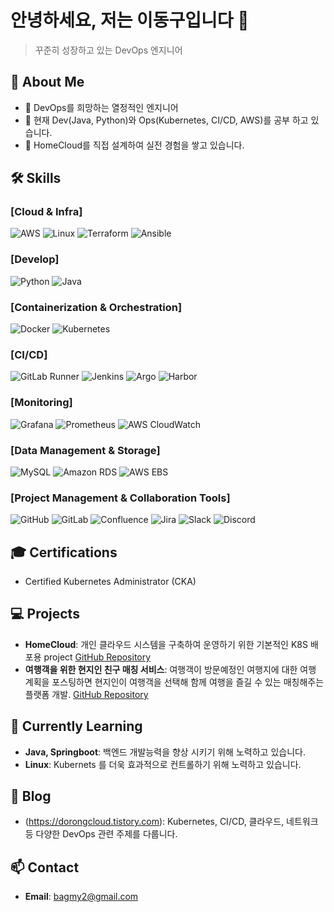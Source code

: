 # 안녕하세요, 저는 이동구입니다 👋

> 꾸준히 성장하고 있는 DevOps 엔지니어

## 🚀 About Me

- 💼 DevOps를 희망하는 열정적인 엔지니어
- 🌱 현재 Dev(Java, Python)와 Ops(Kubernetes, CI/CD, AWS)를 공부 하고 있습니다.
- 🔭 HomeCloud를 직접 설계하여 실전 경험을 쌓고 있습니다.

## 🛠 Skills
### [Cloud & Infra]
![AWS](https://img.shields.io/badge/-AWS-232F3E?style=flat-square&logo=amazon-aws&logoColor=white)
![Linux](https://img.shields.io/badge/-Linux-FCC624?style=flat-square&logo=linux&logoColor=black)
![Terraform](https://img.shields.io/badge/-Terraform-623CE4?style=flat-square&logo=terraform&logoColor=white)
![Ansible](https://img.shields.io/badge/-Ansible-EE0000?style=flat-square&logo=ansible&logoColor=white)


### [Develop]
![Python](https://img.shields.io/badge/-Python-3776AB?style=flat-square&logo=Python&logoColor=white)
![Java](https://img.shields.io/badge/-Java-007396?style=flat-square&logo=java&logoColor=white)


### [Containerization & Orchestration]
![Docker](https://img.shields.io/badge/-Docker-2496ED?style=flat-square&logo=docker&logoColor=white)
![Kubernetes](https://img.shields.io/badge/-Kubernetes-326CE5?style=flat-square&logo=kubernetes&logoColor=white)


### [CI/CD]
![GitLab Runner](https://img.shields.io/badge/-GitLab%20Runner-FC6D26?style=flat-square&logo=gitlab&logoColor=white)
![Jenkins](https://img.shields.io/badge/-Jenkins-D24939?style=flat-square&logo=jenkins&logoColor=white)
![Argo](https://img.shields.io/badge/-Argo%20CD-FC6D26?style=flat-square&logo=argo&logoColor=white)
![Harbor](https://img.shields.io/badge/-Harbor-60B932?style=flat-square&logo=harbor&logoColor=white)


### [Monitoring]
![Grafana](https://img.shields.io/badge/-Grafana-F46800?style=flat-square&logo=grafana&logoColor=white)
![Prometheus](https://img.shields.io/badge/-Prometheus-E6522C?style=flat-square&logo=prometheus&logoColor=white)
![AWS CloudWatch](https://img.shields.io/badge/-AWS%20CloudWatch-FF4F8B?style=flat-square&logo=amazon-aws&logoColor=white)


### [Data Management & Storage]
![MySQL](https://img.shields.io/badge/-MySQL-4479A1?style=flat-square&logo=mysql&logoColor=white)
![Amazon RDS](https://img.shields.io/badge/-Amazon%20RDS-527FFF?style=flat-square&logo=amazon-rds&logoColor=white)
![AWS EBS](https://img.shields.io/badge/-AWS%20EBS-232F3E?style=flat-square&logo=amazon-aws&logoColor=white)


### [Project Management & Collaboration Tools]
![GitHub](https://img.shields.io/badge/-GitHub-181717?style=flat-square&logo=github&logoColor=white)
![GitLab](https://img.shields.io/badge/-GitLab-FC6D26?style=flat-square&logo=gitlab&logoColor=white)
![Confluence](https://img.shields.io/badge/-Confluence-172B4D?style=flat-square&logo=confluence&logoColor=white)
![Jira](https://img.shields.io/badge/-Jira-0052CC?style=flat-square&logo=jira&logoColor=white)
![Slack](https://img.shields.io/badge/-Slack-4A154B?style=flat-square&logo=slack&logoColor=white)
![Discord](https://img.shields.io/badge/-Discord-5865F2?style=flat-square&logo=discord&logoColor=white)


## 🎓 Certifications
- Certified Kubernetes Administrator (CKA)


## 💻 Projects
- **HomeCloud**: 개인 클라우드 시스템을 구축하여 운영하기 위한 기본적인 K8S 배포용 project [GitHub Repository](https://github.com/Donggu-private-project-1)
- **여행객을 위한 현지인 친구 매칭 서비스**: 여행객이 방문예정인 여행지에 대한 여행 계획을 포스팅하면 현지인이 여행객을 선택해 함께 여행을 즐길 수 있는 매칭해주는 플랫폼 개발. [GitHub Repository](https://github.com/mannazo)


## 🔧 Currently Learning
- **Java, Springboot**: 백엔드 개발능력을 향상 시키기 위해 노력하고 있습니다.
- **Linux**: Kubernets 를 더욱 효과적으로 컨트롤하기 위해 노력하고 있습니다.


## 📝 Blog
- (https://dorongcloud.tistory.com): Kubernetes, CI/CD, 클라우드, 네트워크 등 다양한 DevOps 관련 주제를 다룹니다.



## 📫 Contact
- **Email**: bagmy2@gmail.com
